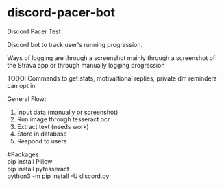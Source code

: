 # discord-pacer-bot
Discord Pacer Test
  
Discord bot to track user's running progression.  

Ways of logging are through a screenshot mainly through a screenshot of the Strava app or through manually logging progression  

TODO: Commands to get stats, motivaltional replies, private dm reminders can opt in  
  
General Flow:  
1. Input data (manually or screenshot)  
2. Run image through tesseract ocr
3. Extract text (needs work)
4. Store in database
5. Respond to users  
  
#Packages   
pip install Pillow  
pip install pytesseract  
python3 -m pip install -U discord.py  
